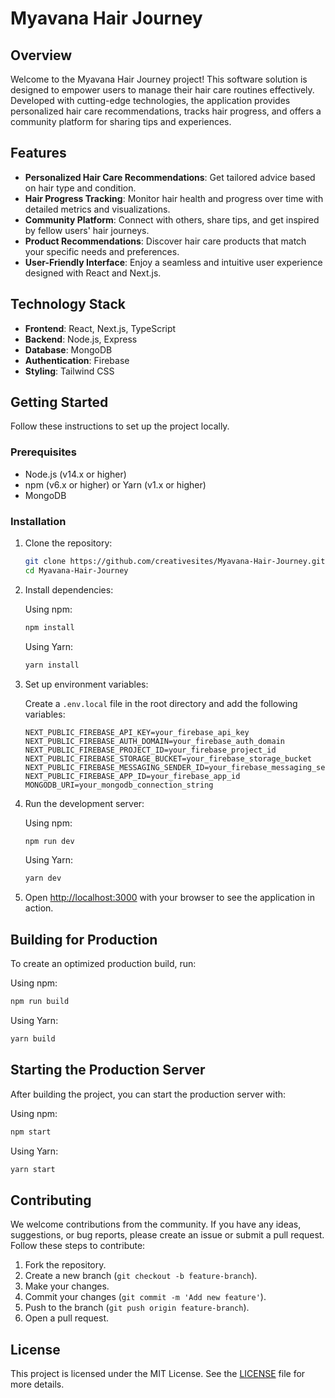 # Myavana Hair Journey

## Overview

Welcome to the Myavana Hair Journey project! This software solution is designed to empower users to manage their hair care routines effectively. Developed with cutting-edge technologies, the application provides personalized hair care recommendations, tracks hair progress, and offers a community platform for sharing tips and experiences.

## Features

- **Personalized Hair Care Recommendations**: Get tailored advice based on hair type and condition.
- **Hair Progress Tracking**: Monitor hair health and progress over time with detailed metrics and visualizations.
- **Community Platform**: Connect with others, share tips, and get inspired by fellow users' hair journeys.
- **Product Recommendations**: Discover hair care products that match your specific needs and preferences.
- **User-Friendly Interface**: Enjoy a seamless and intuitive user experience designed with React and Next.js.

## Technology Stack

- **Frontend**: React, Next.js, TypeScript
- **Backend**: Node.js, Express
- **Database**: MongoDB
- **Authentication**: Firebase
- **Styling**: Tailwind CSS

## Getting Started

Follow these instructions to set up the project locally.

### Prerequisites

- Node.js (v14.x or higher)
- npm (v6.x or higher) or Yarn (v1.x or higher)
- MongoDB

### Installation

1. Clone the repository:
    ```bash
    git clone https://github.com/creativesites/Myavana-Hair-Journey.git
    cd Myavana-Hair-Journey
    ```

2. Install dependencies:

    Using npm:
    ```bash
    npm install
    ```

    Using Yarn:
    ```bash
    yarn install
    ```

3. Set up environment variables:

    Create a `.env.local` file in the root directory and add the following variables:
    ```env
    NEXT_PUBLIC_FIREBASE_API_KEY=your_firebase_api_key
    NEXT_PUBLIC_FIREBASE_AUTH_DOMAIN=your_firebase_auth_domain
    NEXT_PUBLIC_FIREBASE_PROJECT_ID=your_firebase_project_id
    NEXT_PUBLIC_FIREBASE_STORAGE_BUCKET=your_firebase_storage_bucket
    NEXT_PUBLIC_FIREBASE_MESSAGING_SENDER_ID=your_firebase_messaging_sender_id
    NEXT_PUBLIC_FIREBASE_APP_ID=your_firebase_app_id
    MONGODB_URI=your_mongodb_connection_string
    ```

4. Run the development server:

    Using npm:
    ```bash
    npm run dev
    ```

    Using Yarn:
    ```bash
    yarn dev
    ```

5. Open [http://localhost:3000](http://localhost:3000) with your browser to see the application in action.

## Building for Production

To create an optimized production build, run:

Using npm:
```bash
npm run build
```

Using Yarn:
```bash
yarn build
```

## Starting the Production Server

After building the project, you can start the production server with:

Using npm:
```bash
npm start
```

Using Yarn:
```bash
yarn start
```

## Contributing

We welcome contributions from the community. If you have any ideas, suggestions, or bug reports, please create an issue or submit a pull request. Follow these steps to contribute:

1. Fork the repository.
2. Create a new branch (`git checkout -b feature-branch`).
3. Make your changes.
4. Commit your changes (`git commit -m 'Add new feature'`).
5. Push to the branch (`git push origin feature-branch`).
6. Open a pull request.

## License

This project is licensed under the MIT License. See the [LICENSE](LICENSE) file for more details.
